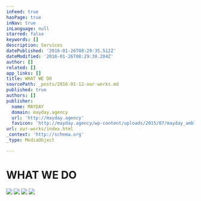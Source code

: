```yaml
---
inFeed: true
hasPage: true
inNav: true
inLanguage: null
starred: false
keywords: []
description: Services
datePublished: '2016-01-26T08:29:35.512Z'
dateModified: '2016-01-26T08:29:30.204Z'
author: []
related: []
app_links: []
title: WHAT WE DO
sourcePath: _posts/2016-01-12-our-works.md
published: true
authors: []
publisher:
  name: MAYDAY
  domain: mayday.agency
  url: 'http://mayday.agency'
  favicon: 'http://mayday.agency/wp-content/uploads/2015/07/mayday_amblem-siyah.jpg'
url: our-works/index.html
_context: 'http://schema.org'
_type: MediaObject

---
```

# WHAT WE DO
![](https://the-grid-user-content.s3-us-west-2.amazonaws.com/8b26356e-5f96-4a73-8d3b-edf29ea9b9e9.jpg)
![](https://the-grid-user-content.s3-us-west-2.amazonaws.com/8f4dfae2-296a-49d9-80f0-38a6cbef7578.jpg)
![](https://the-grid-user-content.s3-us-west-2.amazonaws.com/5bbb3539-55a7-4ebc-9753-04044cd5e34d.jpg)
![](https://the-grid-user-content.s3-us-west-2.amazonaws.com/2aeb40d0-3abf-49c4-84a5-873eb8ec8ec2.jpg)